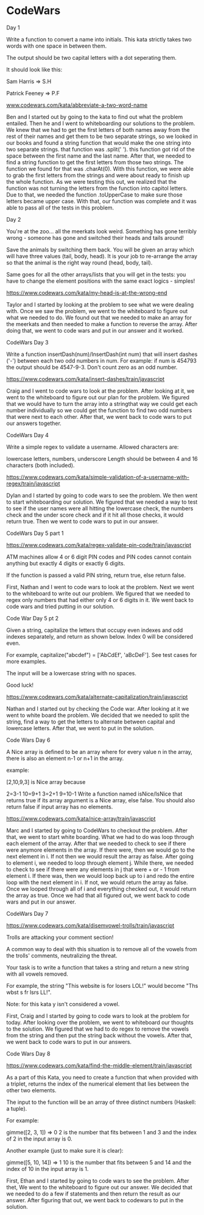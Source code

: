 # CodeWars
Day 1

Write a function to convert a name into initials. This kata strictly takes two words with one space in between them.

The output should be two capital letters with a dot seperating them.

It should look like this:

Sam Harris => S.H

Patrick Feeney => P.F

www.codewars.com/kata/abbreviate-a-two-word-name

Ben and I started out by going to the kata to find out what the problem entailed. Then he and I went to whiteboarding our solutions to the problem. We knew that we had to get the first letters of both names away from the rest of their names and get them to be two separate strings, so we looked in our books and found a string function that would make the one string into two separate strings. that function was .split(' '). this function got rid of the space between the first name and the last name. After that, we needed to find a string function to get the first letters from those two strings. The function we found for that was .charAt(0). With this function, we were able to grab the first letters from the strings and were about ready to finish up the whole function. As we were testing this out, we realized that the function was not turning the letters from the function into capitol letters. Due to that, we needed the function .toUpperCase to make sure those letters became upper case. With that, our function was complete and it was able to pass all of the tests in this problem.

Day 2

You're at the zoo... all the meerkats look weird. Something has gone terribly wrong - someone has gone and switched their heads and tails around!

Save the animals by switching them back. You will be given an array which will have three values (tail, body, head). It is your job to re-arrange the array so that the animal is the right way round (head, body, tail).

Same goes for all the other arrays/lists that you will get in the tests: you have to change the element positions with the same exact logics - simples!

https://www.codewars.com/kata/my-head-is-at-the-wrong-end

Taylor and I started by looking at the problem to see what we were dealing with. Once we saw the problem, we went to the whiteboard to figure out what we needed to do. We found out that we needed to make an array for the meerkats and then needed to make a function to reverse the array. After doing that, we went to code wars and put in our answer and it worked. 

CodeWars Day 3

Write a function insertDash(num)/InsertDash(int num) that will insert dashes ('-') between each two odd numbers in num. For example: if num is 454793 the output should be 4547-9-3. Don't count zero as an odd number.

https://www.codewars.com/kata/insert-dashes/train/javascript

Craig and I went to code wars to look at the problem. After looking at it, we went to the whiteboard to figure out our plan for the problem. We figured that we would have to turn the array into a stringthat way we could get each number individually so we could get the function to find two odd numbers that were next to each other. After that, we went back to code wars to put our answers together.

CodeWars Day 4

Write a simple regex to validate a username. Allowed characters are:

lowercase letters,
numbers,
underscore
Length should be between 4 and 16 characters (both included).

https://www.codewars.com/kata/simple-validation-of-a-username-with-regex/train/javascript

Dylan and I started by going to code wars to see the problem. We then went to start whiteboarding our solution. We figured that we needed a way to test to see if the user names were all hitting the lowercase check, the numbers check and the under score check and if it hit all those checks, it would return true. Then we went to code wars to put in our answer.

CodeWars Day 5 part 1

https://www.codewars.com/kata/regex-validate-pin-code/train/javascript

ATM machines allow 4 or 6 digit PIN codes and PIN codes cannot contain anything but exactly 4 digits or exactly 6 digits.

If the function is passed a valid PIN string, return true, else return false.

First, Nathan and I went to code wars to look at the problem. Next we went to the whiteboard to write out our problem. We figured that we needed to regex only numbers that had either only 4 or 6 digits in it. We went back to code wars and tried putting in our solution.

Code War Day 5 pt 2

Given a string, capitalize the letters that occupy even indexes and odd indexes separately, and return as shown below. Index 0 will be considered even.

For example, capitalize("abcdef") = ['AbCdEf', 'aBcDeF']. See test cases for more examples.

The input will be a lowercase string with no spaces.

Good luck!

https://www.codewars.com/kata/alternate-capitalization/train/javascript

Nathan and I started out by checking the Code war. After looking at it we went to white board the problem. We decided that we needed to split the string, find a way to get the letters to alternate between capital and lowercase letters. After that, we went to put in the solution.

Code Wars Day 6

A Nice array is defined to be an array where for every value n in the array, there is also an element n-1 or n+1 in the array.

example:

[2,10,9,3] is Nice array because

2=3-1
10=9+1
3=2+1
9=10-1
Write a function named isNice/IsNice that returns true if its array argument is a Nice array, else false. You should also return false if input array has no elements.

https://www.codewars.com/kata/nice-array/train/javascript

Marc and I started by going to CodeWars to checkout the problem. After that, we went to start white boarding. What we had to do was loop through each element of the array. After that we needed to check to see if there were anymore elements in the array. If there were, then we would go to the next element in i. If not then we would result the array as false. After going to element i, we needed to loop through element j. While there, we needed to check to see if there were any elements in j that were + or - 1 from element i. If there was, then we would loop back up to i and redo the entire loop with the next element in i. If not, we would return the array as false. Once we looped through all of i and everything checked out, it would return the array as true. Once we had that all figured out, we went back to code wars and put in our answer.

CodeWars Day 7

https://www.codewars.com/kata/disemvowel-trolls/train/javascript

Trolls are attacking your comment section!

A common way to deal with this situation is to remove all of the vowels from the trolls' comments, neutralizing the threat.

Your task is to write a function that takes a string and return a new string with all vowels removed.

For example, the string "This website is for losers LOL!" would become "Ths wbst s fr lsrs LL!".

Note: for this kata y isn't considered a vowel.

First, Craig and I started by going to code wars to look at the problem for today. After looking over the problem, we went to whiteboard our thoughts to the solution. We figured that we had to do regex to remove the vowels from the string and then put the string back without the vowels. After that, we went back to code wars to put in our answers.

Code Wars Day 8

https://www.codewars.com/kata/find-the-middle-element/train/javascript

As a part of this Kata, you need to create a function that when provided with a triplet, returns the index of the numerical element that lies between the other two elements.

The input to the function will be an array of three distinct numbers (Haskell: a tuple).

For example:

gimme([2, 3, 1]) => 0
2 is the number that fits between 1 and 3 and the index of 2 in the input array is 0.

Another example (just to make sure it is clear):

gimme([5, 10, 14]) => 1
10 is the number that fits between 5 and 14 and the index of 10 in the input array is 1.

First, Ethan and I started by going to code wars to see the problem. After thet, We went to the whiteboard to figure out our answer. We decided that we needed to do a few if statements and then return the result as our answer. After figuring that out, we went back to codewars to put in the solution.